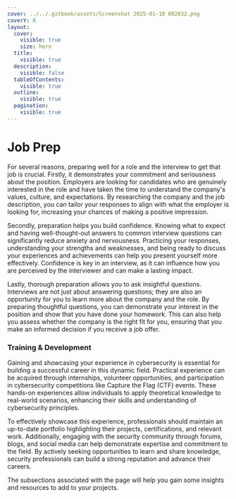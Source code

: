 ```yaml
---
cover: ../../.gitbook/assets/Screenshot 2025-01-10 082032.png
coverY: 0
layout:
  cover:
    visible: true
    size: hero
  title:
    visible: true
  description:
    visible: false
  tableOfContents:
    visible: true
  outline:
    visible: true
  pagination:
    visible: true
---
```


# Job Prep

For several reasons, preparing well for a role and the interview to get that job is crucial. Firstly, it demonstrates your commitment and seriousness about the position. Employers are looking for candidates who are genuinely interested in the role and have taken the time to understand the company's values, culture, and expectations. By researching the company and the job description, you can tailor your responses to align with what the employer is looking for, increasing your chances of making a positive impression.

Secondly, preparation helps you build confidence. Knowing what to expect and having well-thought-out answers to common interview questions can significantly reduce anxiety and nervousness. Practicing your responses, understanding your strengths and weaknesses, and being ready to discuss your experiences and achievements can help you present yourself more effectively. Confidence is key in an interview, as it can influence how you are perceived by the interviewer and can make a lasting impact.

Lastly, thorough preparation allows you to ask insightful questions. Interviews are not just about answering questions; they are also an opportunity for you to learn more about the company and the role. By preparing thoughtful questions, you can demonstrate your interest in the position and show that you have done your homework. This can also help you assess whether the company is the right fit for you, ensuring that you make an informed decision if you receive a job offer.

### Training & Development

Gaining and showcasing your experience in cybersecurity is essential for building a successful career in this dynamic field. Practical experience can be acquired through internships, volunteer opportunities, and participation in cybersecurity competitions like Capture the Flag (CTF) events. These hands-on experiences allow individuals to apply theoretical knowledge to real-world scenarios, enhancing their skills and understanding of cybersecurity principles.&#x20;

To effectively showcase this experience, professionals should maintain an up-to-date portfolio highlighting their projects, certifications, and relevant work. Additionally, engaging with the security community through forums, blogs, and social media can help demonstrate expertise and commitment to the field. By actively seeking opportunities to learn and share knowledge, security professionals can build a strong reputation and advance their careers.

The subsections associated with the page will help you gain some insights and resources to add to your projects.
